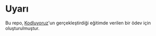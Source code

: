# Uyarı
Bu repo, [Kodluyoruz](https://kodluyoruz.org/tr/kodluyoruz/)'un gerçekleştirdiği eğitimde verilen bir ödev için oluşturulmuştur.